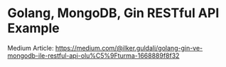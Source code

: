 # Golang, MongoDB, Gin RESTful API Example

Medium Article: https://medium.com/@ilker.guldali/golang-gin-ve-mongodb-ile-restful-api-olu%C5%9Fturma-1668889f8f32
